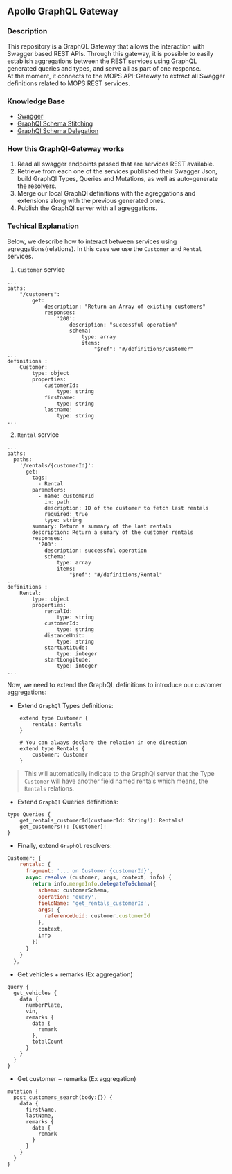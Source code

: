 ## Apollo GraphQL Gateway 

### Description 
This repository is a GraphQL Gateway that allows the interaction with Swagger based REST APIs.
Through this gateway, it is possible to easily establish aggregations between the REST services using GraphQL generated queries and types, and serve all as part of one response.  
At the moment, it connects to the MOPS API-Gateway to extract all Swagger definitions related to MOPS REST services.

### Knowledge Base
- [Swagger](https://swagger.io/docs/)
- [GraphQl Schema Stitching](https://www.apollographql.com/docs/apollo-server/features/schema-stitching/)
- [GraphQl Schema Delegation](https://www.apollographql.com/docs/apollo-server/features/schema-delegation/)


### How this GraphQl-Gateway works
1. Read all swagger endpoints passed that are services REST available.
2. Retrieve from each one of the services published their Swagger Json, build GraphQl Types, Queries and Mutations, as well as auto-generate the resolvers.
3. Merge our local GraphQl definitions with the agreggations and extensions along with the previous generated ones.
4. Publish the GraphQl server with all agreggations. 

### Techical Explanation
Below, we describe how to interact between services using agreggations(relations). In this case we use the `Customer` and `Rental` services.

1. `Customer` service
```
...
paths:
    "/customers":
        get:
            description: "Return an Array of existing customers"
            responses:
                '200':
                    description: "successful operation"
                    schema:
                        type: array
                        items:  
                            "$ref": "#/definitions/Customer"
...
definitions :
    Customer:
        type: object
        properties:
            customerId:
                type: string
            firstname:
                type: string
            lastname:
                type: string
...
```

2. `Rental` service
```
...
paths:
  paths:
    '/rentals/{customerId}':
      get:
        tags:
          - Rental
        parameters:
          - name: customerId
            in: path
            description: ID of the customer to fetch last rentals
            required: true
            type: string
        summary: Return a summary of the last rentals
        description: Return a sumary of the customer rentals
        responses:
          '200':
            description: successful operation
            schema:
                type: array
                items:  
                    "$ref": "#/definitions/Rental"
...
definitions :
    Rental:
        type: object
        properties:
            rentalId:
                type: string
            customerId:
                type: string
            distanceUnit:
                type: string
            startLatitude:
                type: integer
            startLongitude:
                type: integer
...
```
Now, we need to extend the GraphQL definitions to introduce our customer aggregations:

- Extend `GraphQl` Types definitions:
```graph
    extend type Customer {
        rentals: Rentals
    }

    # You can always declare the relation in one direction
    extend type Rentals {
        customer: Customer
    }
```
> This will automatically indicate to the GraphQl server that the Type `Customer` will have another field named rentals which means, the `Rentals` relations.  

- Extend `GraphQl` Queries definitions:
```graph
type Queries {
    get_rentals_customerId(customerId: String!): Rentals!
    get_customers(): [Customer]!
}

```

- Finally, extend `GraphQl` resolvers:
```js
Customer: {
    rentals: {
      fragment: '... on Customer {customerId}',
      async resolve (customer, args, context, info) {
        return info.mergeInfo.delegateToSchema({
          schema: customerSchema,
          operation: 'query',
          fieldName: 'get_rentals_customerId',
          args: {
            referenceUuid: customer.customerId
          },
          context,
          info
        })
      }
    }
  },
```

- Get vehicles + remarks (Ex aggregation)

```graph
query {
  get_vehicles {
    data {
      numberPlate,
      vin,
      remarks {
        data {
          remark
        },
        totalCount
      }
    }
  }
}
```
 
- Get customer + remarks (Ex aggregation)

```graph
mutation {
  post_customers_search(body:{}) {
    data {
      firstName,
      lastName,
      remarks {
        data {
          remark
        }
      }
  	}
  }
}
````